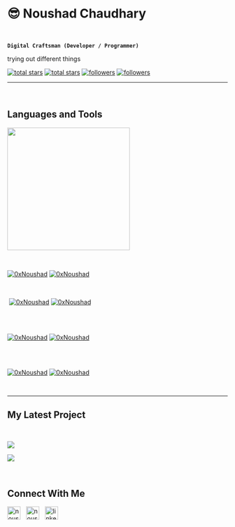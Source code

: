 <h1>😎 Noushad Chaudhary</h1>
<br /> 

                    
**`Digital Craftsman (Developer / Programmer)`**

                    

<p align="left">trying out different things</p>
<p align="left"> 
  <a href="https://github.com/0xNoushad?tab=repositories&sort=stargazers#gh-light-mode-only">
    <img alt="total stars" title="Total stars on GitHub" src="https://custom-icon-badges.demolab.com/github/stars/0xNoushad?color=3ea97d&style=for-the-badge&labelColor=40b682&logo=star#gh-light-mode-only"/></a>
  
  <a href="https://github.com/0xNoushad?tab=repositories&sort=stargazers#gh-dark-mode-only">
    <img alt="total stars" title="Total stars on GitHub" src="https://custom-icon-badges.demolab.com/github/stars/0xNoushad?color=655489&style=for-the-badge&labelColor=c691e9&logo=star#gh-dark-mode-only"/></a>
  
  <a href="https://github.com/0xNoushad?tab=followers#gh-light-mode-only">
    <img alt="followers" title="Follow me on Github" src="https://custom-icon-badges.demolab.com/github/followers/0xNoushad?color=2c4954&labelColor=2c3e50&style=for-the-badge&logo=person-add&label=Follow&logoColor=white#gh-light-mode-only"/></a>
    
  <a href="https://github.com/0xNoushad?tab=followers#gh-dark-mode-only">
    <img alt="followers" title="Follow me on Github" src="https://custom-icon-badges.demolab.com/github/followers/0xNoushad?color=dacc84&labelColor=f9e692&style=for-the-badge&logo=person-add&label=Follow&logoColor=white#gh-dark-mode-only"/></a>
</p>

---
<br />

                    

<h2>Languages and Tools</h2> 
<p align="left">
<img width="280px"  src="https://skillicons.dev/icons?i=html,css,js,md,c,git,github&perline=9"  />
</p>
<br />

                    

<p><a href="https://github.com/0xNoushad#gh-dark-mode-only" target="_blank"><img align="center" src="https://github-readme-stats.vercel.app/api/top-langs/?username=0xNoushad&langs_count=6&show_icon=true&layout=compact&theme=nightowl#gh-dark-mode-only" alt="0xNoushad" /></a>
  <a href="https://github.com/0xNoushad#gh-light-mode-only" target="_blank"><img align="center" src="https://github-readme-stats.vercel.app/api/top-langs/?username=0xNoushad&langs_count=6&show_icon=true&layout=compact&theme=vue#gh-light-mode-only" alt="0xNoushad" /></a>
</p>

<br />

<p>&nbsp;<a href="https://github.com/0xNoushad#gh-dark-mode-only" target="_blank"><img align="center" src="https://github-readme-stats.vercel.app/api?username=0xNoushad&count_private=true&show_icons=true&theme=nightowl#gh-dark-mode-only" alt="0xNoushad" /></a>
<a href="https://github.com/0xNoushad#gh-light-mode-only" target="_blank"><img align="center" src="https://github-readme-stats.vercel.app/api?username=0xNoushad&count_private=true&show_icons=true&theme=vue#gh-light-mode-only" alt="0xNoushad" /></a>
</p> 
<br>
<br />

<p><a href="https://github.com/0xNoushad#gh-dark-mode-only" target="_blank"><img align="center" src="https://streak-stats.demolab.com?user=0xNoushad&theme=nightowl#gh-dark-mode-only" alt="0xNoushad"/></a>
<a href="https://github.com/0xNoushad#gh-light-mode-only" target="_blank"><img align="center" src="https://streak-stats.demolab.com?user=0xNoushad&theme=vue#gh-light-mode-only" alt="0xNoushad"/></a></p>
<br/>
<br />

<p><a href="https://github.com/0xNoushad#gh-dark-mode-only" target="_blank"><img align="center" src="https://github-readme-activity-graph.cyclic.app/graph?username=0xNoushad&theme=nightowl#gh-dark-mode-only" alt="0xNoushad" /></a>
<a href="https://github.com/0xNoushad#gh-light-mode-only" target="_blank"><img align="center" src="https://github-readme-activity-graph.cyclic.app/graph?username=0xNoushad&theme=vue#gh-light-mode-only" alt="0xNoushad" /></a></p>
<br/>

---


                    

<h2>My Latest Project</h2> 
<br />
<p><a href="https://github.com/0xNoushad/shopping#gh-dark-mode-only" target="_blank"><img align="center" src="https://github-readme-stats.vercel.app/api/pin/?username=0xNoushad&repo=shopping&theme=nightowl&show_owner=true#gh-dark-mode-only"/></a></p>
<p><a href="https://github.com/0xNoushad/shopping#gh-light-mode-only" target="_blank"><img align="center" src="https://github-readme-stats.vercel.app/api/pin/?username=0xNoushad&repo=shopping&theme=vue&show_owner=true#gh-light-mode-only"/></a></p>
<br />


                    

<h2>Connect With Me</h2> 
<p align="left">
<a href="https://twitter.com/noushad__16" target="_blank"><img align="left" width="30px" style="padding-right:10px;" src="https://raw.githubusercontent.com/rahuldkjain/github-profile-readme-generator/master/src/images/icons/Social/twitter.svg" alt="noushad__16" /></a>
<a href="https://instagram.com/noushad__16" target="_blank"><img align="left" width="30px" style="padding-right:10px" src="https://raw.githubusercontent.com/rahuldkjain/github-profile-readme-generator/master/src/images/icons/Social/instagram.svg" alt="noushad__16" /></a>
<a href="noushad__16" target="_blank"><img align="left" alt="linkedin" width="30px" style="padding-right: 10px;" src="https://cdn.jsdelivr.net/gh/devicons/devicon/icons/linkedin/linkedin-original.svg" /></a>
</p>
